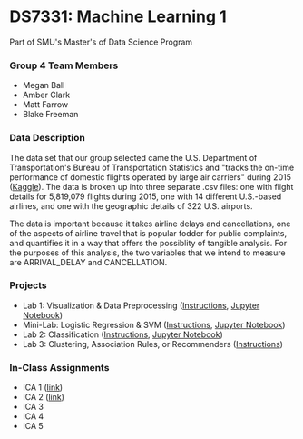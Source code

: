 # DS7331: Machine Learning 1

Part of SMU's Master's of Data Science Program

### Group 4 Team Members

- Megan Ball
- Amber Clark
- Matt Farrow
- Blake Freeman

### Data Description

The data set that our group selected came the U.S. Department of Transportation's Bureau of Transportation Statistics and "tracks the on-time performance of domestic flights operated by large air carriers" during 2015 ([Kaggle](https://www.kaggle.com/usdot/flight-delays)). The data is broken up into three separate .csv files: one with flight details for 5,819,079 flights during 2015, one with 14 different U.S.-based airlines, and one with the geographic details of 322 U.S. airports.

The data is important because it takes airline delays and cancellations, one of the aspects of airline travel that is popular fodder for public complaints, and quantifies it in a way that offers the possiblity of tangible analysis. For the purposes of this analysis, the two variables that we intend to measure are ARRIVAL_DELAY and CANCELLATION.

### Projects

- Lab 1: Visualization & Data Preprocessing ([Instructions](https://github.com/mattfarrow1/7331-machine-learning-1/blob/main/Documentation/Lab%201%20-%20Visualization%20and%20Data%20Preprocessing.pdf), [Jupyter Notebook](https://github.com/mattfarrow1/7331-machine-learning-1/blob/main/Labs/Lab1_Group4.ipynb))
- Mini-Lab: Logistic Regression & SVM ([Instructions](https://github.com/mattfarrow1/7331-machine-learning-1/blob/main/Documentation/Mini%20Lab%20-%20Logistic%20Regression%20and%20SVMS.pdf), [Jupyter Notebook](https://github.com/mattfarrow1/7331-machine-learning-1/blob/main/Labs/MiniProject_Group4.ipynb))
- Lab 2: Classification ([Instructions](https://github.com/mattfarrow1/7331-machine-learning-1/blob/main/Documentation/Lab%201%20-%20Visualization%20and%20Data%20Preprocessing.pdf), [Jupyter Notebook](https://github.com/mattfarrow1/7331-machine-learning-1/blob/main/Labs/Lab2_Group4.ipynb))
- Lab 3: Clustering, Association Rules, or Recommenders ([Instructions](https://github.com/mattfarrow1/7331-machine-learning-1/blob/main/Documentation/Lab%203%20-%20Clustering%20Association%20Rules%20or%20Recommenders.pdf))

### In-Class Assignments

- ICA 1 ([link](https://github.com/mattfarrow1/7331-machine-learning-1/blob/main/In-Class%20Assignments/ICA1_Group4.ipynb))
- ICA 2 ([link](https://github.com/mattfarrow1/7331-machine-learning-1/blob/main/In-Class%20Assignments/ICA2_Group4.ipynb))
- ICA 3
- ICA 4
- ICA 5
